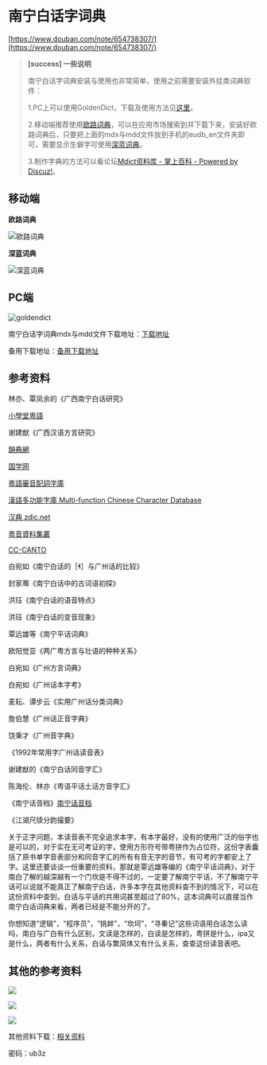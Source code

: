 # 南宁白话字词典

[https://www.douban.com/note/654738307/](https://www.douban.com/note/654738307/)

> **[success] 一些说明**
> 
> 南宁白话字词典安装与使用也非常简单，使用之前需要安装外挂类词典软件：
> 
> 1.PC上可以使用GoldenDict，下载及使用方法见[这里](https://github.com/Dictionaryphile/GoldenDict_zh_manual/blob/master/%E7%BB%86%E8%8A%82%E6%95%99%E7%A8%8B/GoldenDict%20%E4%B8%8B%E8%BD%BD%E3%80%81%E5%AE%89%E8%A3%85%E3%80%81%E4%BD%BF%E7%94%A8%E5%85%A5%E9%97%A8%E6%95%99%E7%A8%8B%5BWindows%20%E7%89%88%5D.md)。
> 
> 2.移动端推荐使用[欧路词典](https://www.eudic.net/v4/en/app/eudic)，可以在应用市场搜索到并下载下来，安装好欧路词典后，只要把上面的mdx与mdd文件放到手机的eudb\_en文件夹即可，需要显示生僻字可使用[深蓝词典](http://www.ssdlsoft.com/bluedict/)。
> 
> 3.制作字典的方法可以看论坛[Mdict资料库 - 掌上百科 - Powered by Discuz!](https://www.pdawiki.com/forum/forum-4-1.html)。

## 移动端

**欧路词典**

![欧路词典](http://pcj4g4ziw.bkt.clouddn.com/image/appendix5.1/欧路词典.jpg?imageView2/2/w/400)

**深蓝词典**

![深蓝词典](http://pcj4g4ziw.bkt.clouddn.com/image/appendix5.1/深蓝词典.jpg?imageView2/2/w/400)

## PC端

![goldendict](http://pcj4g4ziw.bkt.clouddn.com/image/appendix5.1/goldendict.jpg)

南宁白话字词典mdx与mdd文件下载地址：[下载地址](https://coding.net/u/LeiMaau/p/NaamBaakDICT/git)

备用下载地址：[备用下载地址](https://github.com/leimaau/NaamBaakDict)


## 参考资料

林亦、覃凤余的《广西南宁白话研究》

[小學堂粵語](http://xiaoxue.iis.sinica.edu.tw/yueyu)

谢建猷《广西汉语方言研究》

[韻典網](http://ytenx.org/)

[国学网](http://www.guoxuedashi.com/)

[粵語審音配詞字庫](http://humanum.arts.cuhk.edu.hk/Lexis/lexi-can/)

[漢語多功能字庫 Multi-function Chinese Character Database](http://humanum.arts.cuhk.edu.hk/Lexis/lexi-mf/)

[汉典 zdic.net](http://www.zdic.net/)

[粵音資料集叢](http://www.jyut.net/)

[CC-CANTO](http://cccanto.org/)

白宛如《南宁白话的［ɬ］与广州话的比较》

封家骞《南宁白话中的古词语初探》

洪珏《南宁白话的语音特点》

洪珏《南宁白话的变音现象》

覃远雄等《南宁平话词典》

欧阳觉亚《两广粤方言与壮语的种种关系》

白宛如《广州方言词典》

白宛如《广州话本字考》

麦耘、谭步云《实用广州话分类词典》

詹伯慧《广州话正音字典》

饶秉才《广州音字典》

《1992年常用字广州话读音表》

谢建猷的《南宁白话同音字汇》

陈海伦、林亦《粤语平话土话方音字汇》

《南宁话音档》[南宁话音档](https://book.douban.com/subject/3942301/)

《江湖尺牍分韵撮要》

关于正字问题，本读音表不完全追求本字，有本字最好，没有的使用广泛的俗字也是可以的，对于实在无可考证的字，使用方形符号带粤拼作为占位符，这份字表囊括了原书单字音表部分和同音字汇的所有有音无字的音节，有可考的字都安上了字。这里还要谈谈一份重要的资料，那就是覃远雄等编的《南宁平话词典》，对于南白了解的越深越有一个门坎是不得不过的，一定要了解南宁平话，不了解南宁平话可以说就不能真正了解南宁白话，许多本字在其他资料查不到的情况下，可以在这份资料中查到，白话与平话的共用词甚至超过了80%，这本词典可以直接当作南宁白话词典来看，两者已经是不能分开的了。

你想知道“逻辑”，“程序员”，“挑衅”，“坎坷”，“寻秦记”这些词语用白话怎么读吗，南白与广白有什么区别，文读是怎样的，白读是怎样的，粤拼是什么，ipa又是什么，两者有什么关系，白话与繁简体又有什么关系，查查这份读音表吧。

## 其他的参考资料

![](http://pcj4g4ziw.bkt.clouddn.com/image/appendix5.1/import7.png)

![](http://pcj4g4ziw.bkt.clouddn.com/image/appendix5.1/import8.png)

![](http://pcj4g4ziw.bkt.clouddn.com/image/appendix5.1/import9.png)

其他资料下载：[相关资料](https://pan.baidu.com/s/1rTgvt9CgafOx6qNtimMcQw)

密码：ub3z

